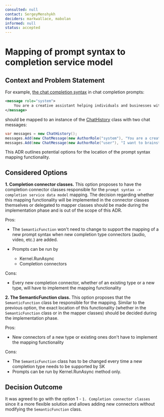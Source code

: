 ```yaml
---
consulted: null
contact: SergeyMenshykh
deciders: markwallace, mabolan
informed: null
status: accepted
---
```


# Mapping of prompt syntax to completion service model

## Context and Problem Statement

For example, [the chat completion syntax](https://github.com/microsoft/semantic-kernel/blob/main/docs/decisions/0014-chat-completion-roles-in-prompt.md) in chat completion prompts:

```xml {"id":"01J6KQ4X95SWVAHSNMREEGWABW"}
<message role="system">
    You are a creative assistant helping individuals and businesses with their innovative projects.
</message>
```

should be mapped to an instance of the [ChatHistory](https://github.com/microsoft/semantic-kernel/blob/main/dotnet/src/SemanticKernel.Abstractions/AI/ChatCompletion/ChatHistory.cs) class with two chat messages:

```csharp {"id":"01J6KQ4X95SWVAHSNMRGRPQ5NX"}
var messages = new ChatHistory();
messages.Add(new ChatMessage(new AuthorRole("system"), "You are a creative assistant helping individuals and businesses with their innovative projects."));
messages.Add(new ChatMessage(new AuthorRole("user"), "I want to brainstorm the idea of {{$input}}"));
```

This ADR outlines potential options for the location of the prompt syntax mapping functionality.

## Considered Options

**1. Completion connector classes.** This option proposes to have the completion connector classes responsible for the `prompt syntax -> completion service data model` mapping. The decision regarding whether this mapping functionality will be implemented in the connector classes themselves or delegated to mapper classes should be made during the implementation phase and is out of the scope of this ADR.

Pros:

- The `SemanticFunction` won't need to change to support the mapping of a new prompt syntax when new completion type connectors (audio, video, etc.) are added.
- Prompts can be run by

   - Kernel.RunAsync
   - Completion connectors

Cons:

- Every new completion connector, whether of an existing type or a new type, will have to implement the mapping functionality

**2. The SemanticFunction class.** This option proposes that the `SemanticFunction` class be responsible for the mapping. Similar to the previous option, the exact location of this functionality (whether in the `SemanticFunction` class or in the mapper classes) should be decided during the implementation phase.

Pros:

- New connectors of a new type or existing ones don't have to implement the mapping functionality

Cons:

- The `SemanticFunction` class has to be changed every time a new completion type needs to be supported by SK
- Prompts can be run by Kernel.RunAsync method only.

## Decision Outcome

It was agreed to go with the option 1 - `1. Completion connector classes` since it a more flexible solution and allows adding new connectors without modifying the `SemanticFunction` class.
